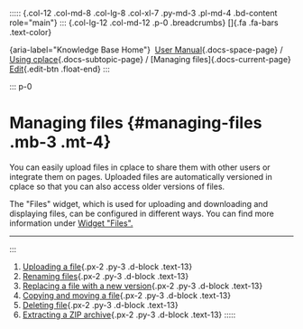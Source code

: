 ::::: {.col-12 .col-md-8 .col-lg-8 .col-xl-7 .py-md-3 .pl-md-4 .bd-content role="main"}
::: {.col-lg-12 .col-md-12 .p-0 .breadcrumbs}
[]{.fa .fa-bars .text-color}

[](https://docs.cplace.io/){aria-label="Knowledge Base Home"}  [User
Manual](/user-manual-en/){.docs-space-page} / [Using
cplace](/user-manual-en/cplace-anwenden/){.docs-subtopic-page} /
[Managing files]{.docs-current-page} [
Edit](https://github.com/collaborationfactory/cplace-doc-user-enu/blob/release/25.2/cplace-anwenden/dateien-verwalten/_index.md){.edit-btn
.float-end}
:::

::: p-0
# Managing files {#managing-files .mb-3 .mt-4}

You can easily upload files in cplace to share them with other users or
integrate them on pages. Uploaded files are automatically versioned in
cplace so that you can also access older versions of files.

The "Files" widget, which is used for uploading and downloading and
displaying files, can be configured in different ways. You can find more
information under [Widget
"Files".](/user-manual-en/cplace-konfigurieren/seiten-widgets-konfiguriere/widgets-konfigurieren/dateien-widget/)

------------------------------------------------------------------------
:::

1.  [ Uploading a
    file](/user-manual-en/cplace-anwenden/dateien-verwalten/datei-hochladen/){.px-2
    .py-3 .d-block .text-13}
2.  [ Renaming
    files](/user-manual-en/cplace-anwenden/dateien-verwalten/datei-umbenennen/){.px-2
    .py-3 .d-block .text-13}
3.  [ Replacing a file with a new
    version](/user-manual-en/cplace-anwenden/dateien-verwalten/datei-durch-neue-version-ersetzen/){.px-2
    .py-3 .d-block .text-13}
4.  [ Copying and moving a
    file](/user-manual-en/cplace-anwenden/dateien-verwalten/datei-kopieren-und-verschieben/){.px-2
    .py-3 .d-block .text-13}
5.  [ Deleting
    file](/user-manual-en/cplace-anwenden/dateien-verwalten/datei-loeschen/){.px-2
    .py-3 .d-block .text-13}
6.  [ Extracting a ZIP
    archive](/user-manual-en/cplace-anwenden/dateien-verwalten/zip-entpacken/){.px-2
    .py-3 .d-block .text-13}
:::::
